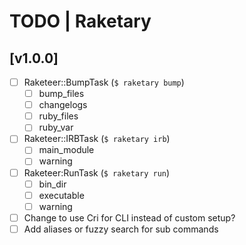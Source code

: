 # TODO | Raketary

## [v1.0.0]
- [ ] Raketeer::BumpTask (`$ raketary bump`)
    - [ ] bump_files
    - [ ] changelogs
    - [ ] ruby_files
    - [ ] ruby_var
- [ ] Raketeer::IRBTask (`$ raketary irb`)
    - [ ] main_module
    - [ ] warning
- [ ] Raketeer:RunTask (`$ raketary run`)
    - [ ] bin_dir
    - [ ] executable
    - [ ] warning
- [ ] Change to use Cri for CLI instead of custom setup?
- [ ] Add aliases or fuzzy search for sub commands
